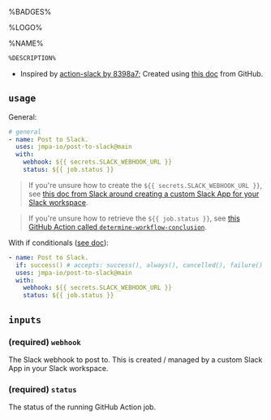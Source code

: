 <!-- markdownlint-disable MD041 MD010 MD034 -->
%BADGES%

%LOGO%

%NAME%

```diff
%DESCRIPTION%
```

* Inspired by [action-slack by 8398a7](https://github.com/8398a7/action-slack); Created using [this doc](https://docs.github.com/en/free-pro-team@latest/actions/creating-actions/creating-a-docker-container-action) from GitHub.

## `usage`

General:
```yaml
# general
- name: Post to Slack.
  uses: jmpa-io/post-to-slack@main
  with:
    webhook: ${{ secrets.SLACK_WEBHOOK_URL }}
    status: ${{ job.status }}
```
> If you're unsure how to create the `${{ secrets.SLACK_WEBHOOK_URL }}`, see [this doc from Slack around creating a custom Slack App for your Slack workspace](ttps://api.slack.com/messaging/webhooks).

> If you're unsure how to retrieve the `${{ job.status }}`, see [this GitHub Action called `determine-workflow-conclusion`](https://github.com/jmpa-io/determine-workflow-conclusion).

With if conditionals ([see doc](https://docs.github.com/en/free-pro-team@latest/actions/reference/context-and-expression-syntax-for-github-actions#job-status-check-functions)):
```yaml
- name: Post to Slack.
  if: success() # accepts: success(), always(), cancelled(), failure()
  uses: jmpa-io/post-to-slack@main
  with:
    webhook: ${{ secrets.SLACK_WEBHOOK_URL }}
    status: ${{ job.status }}
```

## `inputs`

### (required) `webhook`

The Slack webhook to post to. This is created / managed
by a custom Slack App in your Slack workspace.

### (required) `status`

The status of the running GitHub Action job.
